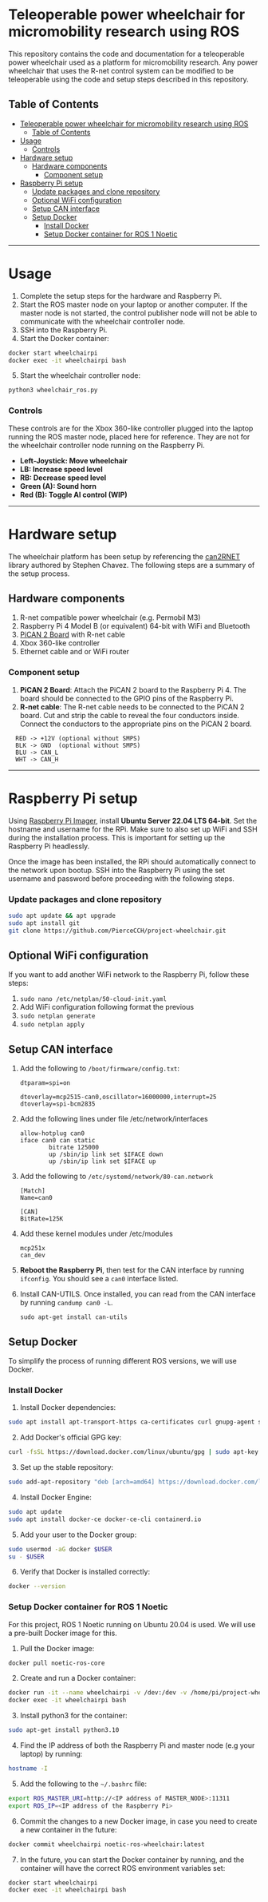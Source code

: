 # Teleoperable power wheelchair for micromobility research using ROS

This repository contains the code and documentation for a teleoperable power wheelchair used as a platform for micromobility research. Any power wheelchair that uses the R-net control system can be modified to be teleoperable using the code and setup steps described in this repository.


## Table of Contents

- [Teleoperable power wheelchair for micromobility research using ROS](#teleoperable-power-wheelchair-for-micromobility-research-using-ros)
  - [Table of Contents](#table-of-contents)
- [Usage](#usage)
    - [Controls](#controls)
- [Hardware setup](#hardware-setup)
  - [Hardware components](#hardware-components)
    - [Component setup](#component-setup)
- [Raspberry Pi setup](#raspberry-pi-setup)
    - [Update packages and clone repository](#update-packages-and-clone-repository)
  - [Optional WiFi configuration](#optional-wifi-configuration)
  - [Setup CAN interface](#setup-can-interface)
  - [Setup Docker](#setup-docker)
    - [Install Docker](#install-docker)
    - [Setup Docker container for ROS 1 Noetic](#setup-docker-container-for-ros-1-noetic)

---

# Usage

1. Complete the setup steps for the hardware and Raspberry Pi.
2. Start the ROS master node on your laptop or another computer. If the master node is not started, the control publisher node will not be able to communicate with the wheelchair controller node.
3. SSH into the Raspberry Pi.
4. Start the Docker container:
  ```bash
  docker start wheelchairpi
  docker exec -it wheelchairpi bash
  ```
5. Start the wheelchair controller node:
  ```bash
  python3 wheelchair_ros.py
  ```

### Controls

These controls are for the Xbox 360-like controller plugged into the laptop running the ROS master node, placed here for reference. They are not for the wheelchair controller node running on the Raspberry Pi.

- **Left-Joystick: Move wheelchair**
- **LB: Increase speed level**
- **RB: Decrease speed level**
- **Green (A): Sound horn**
- **Red (B): Toggle AI control (WIP)**

---

# Hardware setup

The wheelchair platform has been setup by referencing the [can2RNET](https://github.com/redragonx/can2RNET) library authored by Stephen Chavez. The following steps are a summary of the setup process.

## Hardware components
1. R-net compatible power wheelchair (e.g. Permobil M3)
2. Raspberry Pi 4 Model B (or equivalent) 64-bit with WiFi and Bluetooth
3. [PiCAN 2 Board](http://copperhilltech.com/pican-2-can-interface-for-raspberry-pi/) with R-net cable
4. Xbox 360-like controller
5. Ethernet cable and or WiFi router

### Component setup

1. **PiCAN 2 Board**: Attach the PiCAN 2 board to the Raspberry Pi 4. The board should be connected to the GPIO pins of the Raspberry Pi.
2. **R-net cable**: The R-net cable needs to be connected to the PiCAN 2 board. Cut and strip the cable to reveal the four conductors inside. Connect the conductors to the appropriate pins on the PiCAN 2 board.
  
  ```
    RED -> +12V (optional without SMPS)
    BLK -> GND  (optional without SMPS)
    BLU -> CAN_L
    WHT -> CAN_H
  ```

---

# Raspberry Pi setup
Using [Raspberry Pi Imager](https://www.raspberrypi.com/software/), install **Ubuntu Server 22.04 LTS 64-bit**. Set the hostname and username for the RPi. Make sure to also set up WiFi and SSH during the installation process. This is important for setting up the Raspberry Pi headlessly.

Once the image has been installed, the RPi should automatically connect to the network upon bootup. SSH into the Raspberry Pi using the set username and password before proceeding with the following steps.

### Update packages and clone repository

```bash
sudo apt update && apt upgrade
sudo apt install git
git clone https://github.com/PierceCCH/project-wheelchair.git
```

## Optional WiFi configuration

If you want to add another WiFi network to the Raspberry Pi, follow these steps:

1. `sudo nano /etc/netplan/50-cloud-init.yaml` 
2. Add WiFi configuration following format the previous
3. `sudo netplan generate`
4. `sudo netplan apply`

## Setup CAN interface

1. Add the following to `/boot/firmware/config.txt`:
    ```
    dtparam=spi=on 
    
    dtoverlay=mcp2515-can0,oscillator=16000000,interrupt=25         
    dtoverlay=spi-bcm2835
    ```

2. Add the following lines under file /etc/network/interfaces
   ```
   allow-hotplug can0
   iface can0 can static
           bitrate 125000
           up /sbin/ip link set $IFACE down
           up /sbin/ip link set $IFACE up
   ```

3. Add the following to `/etc/systemd/network/80-can.network`
   ```
   [Match]
   Name=can0
   
   [CAN]
   BitRate=125K
   ```
4. Add these kernel modules under /etc/modules
    ```
    mcp251x
    can_dev
    ```

5. **Reboot the Raspberry Pi**, then test for the CAN interface by running `ifconfig`. You should see a `can0` interface listed.

6. Install CAN-UTILS. Once installed, you can read from the CAN interface by running `candump can0 -L`.

    ```
    sudo apt-get install can-utils
    ```

## Setup Docker

To simplify the process of running different ROS versions, we will use Docker.

### Install Docker

1. Install Docker dependencies:
  
```bash
sudo apt install apt-transport-https ca-certificates curl gnupg-agent software-properties-common
```

2. Add Docker's official GPG key:

```bash
curl -fsSL https://download.docker.com/linux/ubuntu/gpg | sudo apt-key add -
```

3. Set up the stable repository:

```bash
sudo add-apt-repository "deb [arch=amd64] https://download.docker.com/linux/ubuntu bionic stable"
```

4. Install Docker Engine:

```bash
sudo apt update
sudo apt install docker-ce docker-ce-cli containerd.io
```

5. Add your user to the Docker group:

```bash
sudo usermod -aG docker $USER
su - $USER
```

6. Verify that Docker is installed correctly:

```bash
docker --version
```

### Setup Docker container for ROS 1 Noetic

For this project, ROS 1 Noetic running on Ubuntu 20.04 is used. We will use a pre-built Docker image for this.

1. Pull the Docker image:

```bash
docker pull noetic-ros-core
```

2. Create and run a Docker container:

```bash
docker run -it --name wheelchairpi -v /dev:/dev -v /home/pi/project-wheelchair:/home --network host --privileged noetic-ros-core
docker exec -it wheelchairpi bash
```

3. Install python3 for the container:
  
```bash
sudo apt-get install python3.10
```

4. Find the IP address of both the Raspberry Pi and master node (e.g your laptop) by running:

```bash
hostname -I
```

5. Add the following to the `~/.bashrc` file:

```bash
export ROS_MASTER_URI=http://<IP address of MASTER_NODE>:11311
export ROS_IP=<IP address of the Raspberry Pi>
```

6. Commit the changes to a new Docker image, in case you need to create a new container in the future:
  
```bash
docker commit wheelchairpi noetic-ros-wheelchair:latest
```

7. In the future, you can start the Docker container by running, and the container will have the correct ROS environment variables set:

```bash
docker start wheelchairpi
docker exec -it wheelchairpi bash
```
